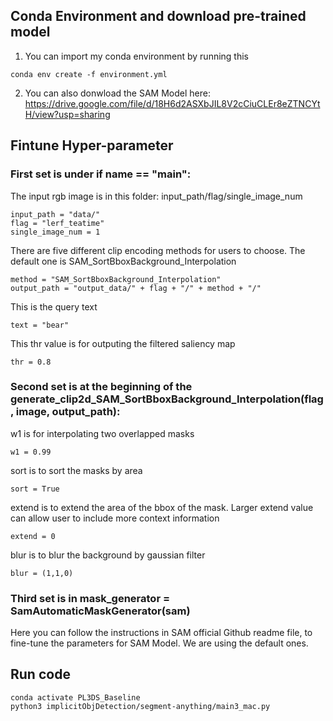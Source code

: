 ## Conda Environment and download pre-trained model
1. You can import my conda environment by running this
```
conda env create -f environment.yml
```
2. You can also donwload the SAM Model here: https://drive.google.com/file/d/18H6d2ASXbJIL8V2cCiuCLEr8eZTNCYtH/view?usp=sharing


## Fintune Hyper-parameter
### First set is under if __name__ == "__main__":<br>
The input rgb image is in this folder: input_path/flag/single_image_num
```
input_path = "data/"
flag = "lerf_teatime"
single_image_num = 1
```
There are five different clip encoding methods for users to choose. The default one is SAM_SortBboxBackground_Interpolation
```
method = "SAM_SortBboxBackground_Interpolation"
output_path = "output_data/" + flag + "/" + method + "/"
```
This is the query text
```
text = "bear" 
```
This thr value is for outputing the filtered saliency map
```
thr = 0.8
```
### Second set is at the beginning of the generate_clip2d_SAM_SortBboxBackground_Interpolation(flag, image, output_path): <br>
w1 is for interpolating two overlapped masks
```
w1 = 0.99
```
sort is to sort the masks by area
```
sort = True
```
extend is to extend the area of the bbox of the mask. Larger extend value can allow user to include more context information
```
extend = 0
```
blur is to blur the background by gaussian filter
```
blur = (1,1,0)
```
### Third set is in mask_generator = SamAutomaticMaskGenerator(sam) <br>
Here you can follow the instructions in SAM official Github readme file, to fine-tune the parameters for SAM Model.
We are using the default ones.

## Run code
```
conda activate PL3DS_Baseline
python3 implicitObjDetection/segment-anything/main3_mac.py
```


